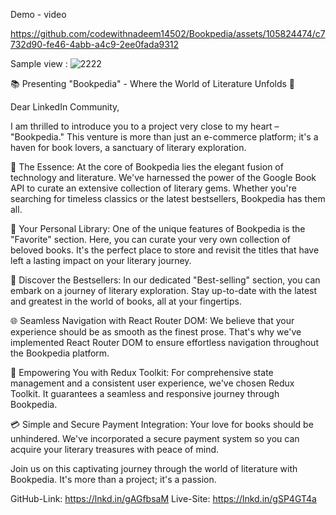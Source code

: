 Demo - video 

https://github.com/codewithnadeem14502/Bookpedia/assets/105824474/c7732d90-fe46-4abb-a4c9-2ee0fada9312

Sample view : 
![2222](https://github.com/codewithnadeem14502/Bookpedia/assets/105824474/a615645a-3a38-4375-87eb-e9bc40cae25e)


📚 Presenting "Bookpedia" - Where the World of Literature Unfolds 🌟

Dear LinkedIn Community,

I am thrilled to introduce you to a project very close to my heart – "Bookpedia." This venture is more than just an e-commerce platform; it's a haven for book lovers, a sanctuary of literary exploration.

📖 The Essence: 
At the core of Bookpedia lies the elegant fusion of technology and literature. We've harnessed the power of the Google Book API to curate an extensive collection of literary gems. Whether you're searching for timeless classics or the latest bestsellers, Bookpedia has them all.

💖 Your Personal Library: 
One of the unique features of Bookpedia is the "Favorite" section. Here, you can curate your very own collection of beloved books. It's the perfect place to store and revisit the titles that have left a lasting impact on your literary journey.

🌟 Discover the Bestsellers: 
In our dedicated "Best-selling" section, you can embark on a journey of literary exploration. Stay up-to-date with the latest and greatest in the world of books, all at your fingertips.

🌐 Seamless Navigation with React Router DOM: 
We believe that your experience should be as smooth as the finest prose. That's why we've implemented React Router DOM to ensure effortless navigation throughout the Bookpedia platform.

🔐 Empowering You with Redux Toolkit: 
For comprehensive state management and a consistent user experience, we've chosen Redux Toolkit. It guarantees a seamless and responsive journey through Bookpedia.

💳 Simple and Secure Payment Integration: 
Your love for books should be unhindered. We've incorporated a secure payment system so you can acquire your literary treasures with peace of mind.

Join us on this captivating journey through the world of literature with Bookpedia. It's more than a project; it's a passion.


GitHub-Link: https://lnkd.in/gAGfbsaM
Live-Site: https://lnkd.in/gSP4GT4a
